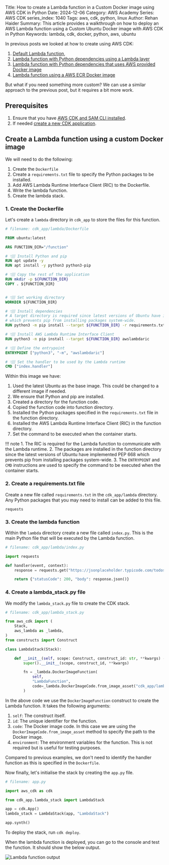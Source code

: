 Title: How to create a Lambda function in a Custom Docker image using AWS CDK in Python
Date: 2024-12-06
Category: AWS Academy
Series: AWS CDK
series_index: 1040
Tags: aws, cdk, python, linux
Author: Rehan Haider
Summary: This article provides a walkthrough on how to deploy an AWS Lambda function using a Custom Ubuntu Docker image with AWS CDK in Python
Keywords: lambda, cdk, docker, python, aws, ubuntu



In previous posts we looked at how to create using AWS CDK:

1. [Default Lambda function]({filename}50001000-cdk-fn-create-lambda.md), 
2. [Lambda function with Python dependencies using a Lambda layer]({filename}50001020-cdk-fn-lambda_layers.md)
3. [Lambda function with Python dependencies that uses AWS provided Docker image]({filename}50001030-cdk-fn-lambda-python-deps.md)
4. [Lambda function using a AWS ECR Docker image]({filename}50001040-cdk-fn-lambda-aws-docker.md)

But what if you need something more custom? We can use a similar approach to the previous post, but it requires a bit more work.


## Prerequisites

1. Ensure that you have [AWS CDK and SAM CLI installed]({filename}00000100-cdk-installing-cdk-sam-cli.md). 
2. If needed [create a new CDK application]({filename}50000020-cdk-new-app.md).


## Create a Lambda function using a custom Docker image

We will need to do the following:


1. Create the `Dockerfile` 
3. Create a `requirements.txt` file to specify the Python packages to be installed.
4. Add AWS Lambda Runtime Interface Client (RIC) to the Dockerfile.
5. Write the lambda function.
6. Create the lambda stack.


### 1. Create the Dockerfile

Let's create a `lambda` directory in `cdk_app` to store the files for this function.

```Dockerfile
# filename: cdk_app/lambda/Dockerfile

FROM ubuntu:latest

ARG FUNCTION_DIR="/function"

# 👇🏽 Install Python and pip
RUN apt update -y 
RUN apt install -y python3 python3-pip

# 👇🏽 Copy the rest of the application
RUN mkdir -p ${FUNCTION_DIR}
COPY . ${FUNCTION_DIR}


# 👇🏽 Set working directory
WORKDIR ${FUNCTION_DIR}

# 👇🏽 Install dependencies
# A target directory is required since latest versions of Ubuntu have implemented PEP 668 
# which prevents pip from installing packages system-wide.
RUN python3 -m pip install --target ${FUNCTION_DIR} -r requirements.txt

# 👇🏽 Install AWS Lambda Runtime Interface Client
RUN python3 -m pip install --target ${FUNCTION_DIR} awslambdaric

# 👇🏽 Define the entrypoint
ENTRYPOINT ["python3", "-m", "awslambdaric"]

# 👇🏽 Set the handler to be used by the Lambda runtime
CMD ["index.handler"]
```

Within this image we have:

1. Used the latest Ubuntu as the base image. This could be changed to a different image if needed.
2. We ensure that Python and pip are installed.
3. Created a directory for the function code.
4. Copied the function code into function directory.
5. Installed the Python packages specified in the `requirements.txt` file in the function directory. 
6. Installed the AWS Lambda Runtime Interface Client (RIC) in the function directory.
7. Set the command to be executed when the container starts.

!!! note
    1. The RIC is required for the Lambda function to communicate with the Lambda runtime.
    2. The packages are installed in the function directory since the latest versions of Ubuntu have implemented PEP 668 which prevents pip from installing packages system-wide.
    3. The `ENTRYPOINT` and `CMD` instructions are used to specify the command to be executed when the container starts.


### 2. Create a requirements.txt file

Create a new file called `requirements.txt` in the `cdk_app/lambda` directory. Any Python packages that you may need to install can be added to this file.

```
requests
```

### 3. Create the lambda function

Within the `lambda` directory create a new file called `index.py`. This is the main Python file that will be executed by the Lambda function.

```python
# filename: cdk_app/lambda/index.py

import requests

def handler(event, context):
    response = requests.get("https://jsonplaceholder.typicode.com/todos/1")

    return {"statusCode": 200, "body": response.json()}
```


### 4. Create a lambda_stack.py file

We modify the `lambda_stack.py` file to create the CDK stack.

```python
# filename: cdk_app/lambda_stack.py

from aws_cdk import (
    Stack,
    aws_lambda as _lambda,
)
from constructs import Construct

class LambdaStack(Stack):

    def __init__(self, scope: Construct, construct_id: str, **kwargs) -> None:
        super().__init__(scope, construct_id, **kwargs)

        fn = _lambda.DockerImageFunction(
            self,
            "LambdaFunction",
            code=_lambda.DockerImageCode.from_image_asset("cdk_app/lambda"),
        )
```

In the above code we use the `DockerImageFunction` construct to create the Lambda function. It takes the following arguments:

1. `self`: The construct itself.
2. `id`: The unique identifier for the function.
3. `code`: The Docker image code. In this case we are using the `DockerImageCode.from_image_asset` method to specify the path to the Docker image.
4. `environment`: The environment variables for the function. This is not required but is useful for testing purposes.

Compared to previous examples, we don't need to identify the handler function as this is specified in the `Dockerfile`.

Now finally, let's initialise the stack by creating the `app.py` file.

```python
# filename: app.py

import aws_cdk as cdk

from cdk_app.lambda_stack import LambdaStack

app = cdk.App()
lambda_stack = LambdaStack(app, "LambdaStack")

app.synth()
```

To deploy the stack, run `cdk deploy`. 

When the lambda function is deployed, you can go to the console and test the function. It should show the below output.

![Lambda function output]({static}/images/aws/50001050-01-aws-lambda-output.png)